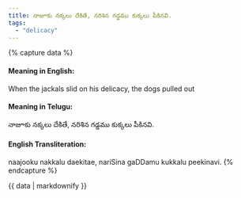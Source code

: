 ```yaml
---
title: నాజూకు నక్కలు దేకితే, నరిశిన గడ్డము కుక్కలు పీకినవి.
tags:
  - "delicacy"
---
```


{% capture data %}
#### Meaning in English:
When the jackals slid on his delicacy, the dogs pulled out

#### Meaning in Telugu:
నాజూకు నక్కలు దేకితే, నరిశిన గడ్డము కుక్కలు పీకినవి.

#### English Transliteration:
naajooku nakkalu daekitae, nariSina gaDDamu kukkalu peekinavi.
{% endcapture %}

{{ data | markdownify }}

